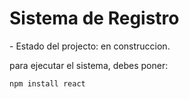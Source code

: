 <h1> Sistema de Registro </h1>
- Estado del projecto: en construccion.

para ejecutar el sistema, debes poner:

```npm install react```

